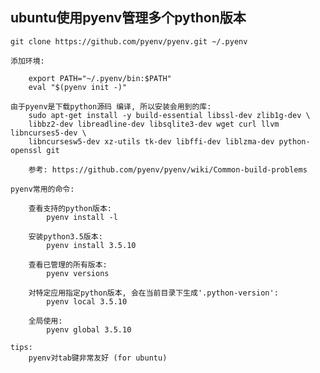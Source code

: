 
## ubuntu使用pyenv管理多个python版本

	git clone https://github.com/pyenv/pyenv.git ~/.pyenv

	添加环境:

		export PATH="~/.pyenv/bin:$PATH"
		eval "$(pyenv init -)"

	由于pyenv是下载python源码 编译, 所以安装会用到的库:
		sudo apt-get install -y build-essential libssl-dev zlib1g-dev \
		libbz2-dev libreadline-dev libsqlite3-dev wget curl llvm libncurses5-dev \
		libncursesw5-dev xz-utils tk-dev libffi-dev liblzma-dev python-openssl git

		参考: https://github.com/pyenv/pyenv/wiki/Common-build-problems

	pyenv常用的命令:

		查看支持的python版本:
			pyenv install -l

		安装python3.5版本:
			pyenv install 3.5.10

		查看已管理的所有版本:
			pyenv versions

		对特定应用指定python版本, 会在当前目录下生成'.python-version':
			pyenv local 3.5.10

		全局使用:
			pyenv global 3.5.10

	tips:
		pyenv对tab键非常友好 (for ubuntu)
